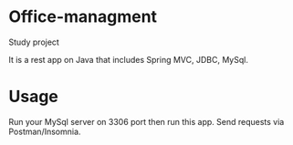 # Office-managment
Study project

It is a rest app on Java that includes Spring MVC, JDBC, MySql.

# Usage

Run your MySql server on 3306 port then run this app. Send requests via Postman/Insomnia.
